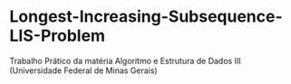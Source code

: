 # Longest-Increasing-Subsequence-LIS-Problem
Trabalho Prático da matéria Algoritmo e Estrutura de Dados III (Universidade Federal de Minas Gerais)
